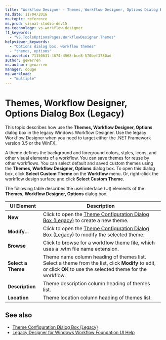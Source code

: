 ```yaml
---
title: "Workflow Designer - Themes, Workflow Designer, Options Dialog Box (Legacy)"
ms.date: 11/04/2016
ms.topic: reference
ms.prod: visual-studio-dev15
ms.technology: vs-workflow-designer
f1_keywords:
  - "VS.ToolsOptionsPages.WorkflowDesigner.Themes"
helpviewer_keywords:
  - "Options dialog box, workflow themes"
  - "themes, options"
ms.assetid: 71150631-4674-4568-bce8-570bef3780ad
author: gewarren
ms.author: gewarren
manager: douge
ms.workload:
  - "multiple"
---
```

# Themes, Workflow Designer, Options Dialog Box (Legacy)

This topic describes how use the **Themes, Workflow Designer, Options** dialog box in the legacy Windows Workflow Designer. Use the legacy Workflow Designer when you need to target either the .NET Framework version 3.5 or the WinFX.

A theme defines the background and foreground colors, styles, icons, and other visual elements of a workflow. You can save themes for reuse by other workflows. You can select default and saved custom themes using the **Themes, Workflow Designer, Options** dialog box. To open this dialog box, click **Select Custom Theme** on the **Workflow** menu. Or, right-click the workflow design surface and click **Select Custom Theme**.

The following table describes the user interface (UI) elements of the **Themes, Workflow Designer, Options** dialog box.

|UI Element|Description|
|----------------|-----------------|
|**New**|Click to open the [Theme Configuration Dialog Box (Legacy)](../workflow-designer/theme-configuration-dialog-box-legacy.md) to create a new theme.|
|**Modify...**|Click to open the [Theme Configuration Dialog Box (Legacy)](../workflow-designer/theme-configuration-dialog-box-legacy.md) to modify the selected theme.|
|**Browse**|Click to browse for a workflow theme file, which uses a .wtm file name extension.|
|**Select a Theme**|Theme name column heading of themes list. Select a theme from the list, click **Modify** to edit, or click **OK** to use the selected theme for the workflow.|
|**Description**|Theme description column heading of themes list.|
|**Location**|Theme location column heading of themes list.|

## See also

- [Theme Configuration Dialog Box (Legacy)](../workflow-designer/theme-configuration-dialog-box-legacy.md)
- [Legacy Designer for Windows Workflow Foundation UI Help](../workflow-designer/legacy-designer-for-windows-workflow-foundation-ui-help.md)